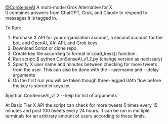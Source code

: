 [@ConSenseAI](https://x.com/ConSenseAI)
A multi-model Grok Alternative for X  
It combines answers from ChatGPT, Grok, and Claude to respond to messages it is tagged in. 

To Run:
1. Purchase X API for your organization account, a second account for the bot, and OpenAI, XAI API, and Grok keys.
3. Download Script or clone repo.
4. Create key file according to format in Load_keys() function.
5. Run script: $ python ConSenseAI_v1.2.py (change version as necissary)
6. Specify X user name and minutes between checking for more tweets from the user. This can also be done with the --username and --delay arguments
7. On the first run you will be taken though three-legged 0Ath flow before the key is stored in keys.txt 

$python ConSenseAI_v1.2 --help for list of arguments

At Basic Tier X API the script can check for more tweets 5 times every 15 minutes and post 100 tweets every 24 hours. 
It can be run in multiple terminals for an arbitrary amount of users according to these limits.
